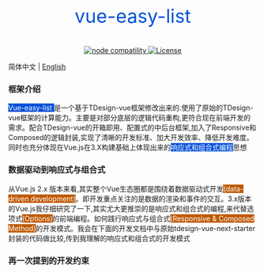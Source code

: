 <p style="display:flex;justify-content:center">

</p>

<p style="display:flex;justify-content:center;font-size:38px;color:#0052d9">
    vue-easy-list
</p>

<p align="center">
  <a href="https://nodejs.org/en/about/releases/">
    <img src="https://img.shields.io/node/v/vite.svg" alt="node compatility">
  </a>
  <a href="https://github.com/Tencent/tdesign-vue-next/blob/develop/LICENSE">
    <img src="https://img.shields.io/npm/l/tdesign-vue-next.svg?sanitize=true" alt="License">
  </a>
</p>

简体中文 | [English](./README-EN.md)
### 框架介绍
<span style="background-color:#0052d9;color:white">Vue-easy-list </span>是一个基于<a>TDesign-vue</a>框架修改出来的.使用了原始的TDesign-vue框架的计算能力。主要是对部分底层的逻辑代码重构,更符合现在前端开发的需求。配合TDesign-vue的开箱即用、配置式的中后台框架,加入了Responsive和Composed的逻辑封装,实现了清晰的开发标准、加大开发效率、降低开发难度。同时也充分体现在Vue.js在3.X构建基础上体现出来的<span style="background-color:#0052d9;color:white" >响应式和组合式编程</span>思想

### 数据驱动到响应式与组合式
从Vue.js 2.x 版本来看,其实整个Vue生态圈都是围绕着数据驱动式开发<span style="background-color:#be5a00;color:white">(data-driven development)</span>。即开发重点关注的是数据的渲染和事件的交互。3.x版本的Vue.js我仔细研究了一下,其实尤大更推崇的是响应式和组合式的编程,来代替选项式<sapn style="background-color:#be5a00;color:white">(Options)</sapn>的前端编程。如何践行响应式与组合式<span style="background-color:#be5a00;color:white">(Responsive & Composed Method)</span>的开发模式。我会在下面的开发文档中与原始<a>tdesign-vue-next-starter</a>封装的代码做比较,传到我理解的响应式和组合式的开发模式

### 再一次提到的开发约束

